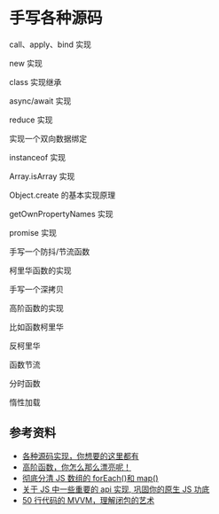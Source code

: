 # 手写各种源码

call、apply、bind 实现

new 实现

class 实现继承

async/await 实现

reduce 实现

实现一个双向数据绑定

instanceof 实现

Array.isArray 实现

Object.create 的基本实现原理

getOwnPropertyNames 实现

promise 实现

手写一个防抖/节流函数

柯里华函数的实现

手写一个深拷贝

高阶函数的实现

比如函数柯里华

反柯里华

函数节流

分时函数

惰性加载





## 参考资料

-   [各种源码实现，你想要的这里都有](https://juejin.cn/post/6844903989083897870)
-   [高阶函数，你怎么那么漂亮呢！](https://juejin.cn/post/6844903592822833160)
-   [彻底分清 JS 数组的 forEach()和 map()](https://mp.weixin.qq.com/s?__biz=MzAxOTAzNjUwMg==&mid=2448541544&idx=1&sn=4a48245e6b86c4bfe5a8c9d961843d1c&chksm=8fc84751b8bfce47e4a7917b171e9b7aa22c2e76cff2b3378cd4f5d3f0ed5fffc28e4fa50bf8&mpshare=1&scene=1&srcid=&sharer_sharetime=1582765351996&sharer_shareid=778ad5bf3b27e0078eb105d7277263f6#rd)
-   [关于 JS 中一些重要的 api 实现, 巩固你的原生 JS 功底](https://mp.weixin.qq.com/s?__biz=MzA3MzA5MDY2NA==&mid=2247485500&idx=1&sn=45b0e7a9025ee98c8355d5f2035d4cd2&chksm=9f151b3ba862922da1ef47692a2c841042f990cd173ca75ee5e481887f8c5938345ed79059d5&mpshare=1&scene=1&srcid=&sharer_sharetime=1566983688644&sharer_shareid=778ad5bf3b27e0078eb105d7277263f6#rd)
-   [50 行代码的 MVVM，理解闭包的艺术](https://github.com/imaoda/js-front-end-practice/blob/master/50%E8%A1%8C%E4%BB%A3%E7%A0%81%E7%9A%84MVVM%EF%BC%8C%E7%90%86%E8%A7%A3%E9%97%AD%E5%8C%85%E7%9A%84%E8%89%BA%E6%9C%AF.md)
